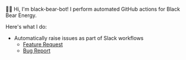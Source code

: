 🐻🤖 Hi, I'm black-bear-bot!
I perform automated GitHub actions for Black Bear Energy.

Here's what I do:
- Automatically raise issues as part of Slack workflows
  - [Feature Request](https://slack.com/shortcuts/Ft07EJ9CRRC3/ca45acb97481a7bc6958771f8ba3fc9f)
  - [Bug Report](https://slack.com/shortcuts/Ft07F74QD9ME/491c25048a08975027e1caa413534701)  

<!---
black-bear-bot/black-bear-bot is a ✨ special ✨ repository because its `README.md` (this file) appears on your GitHub profile.
You can click the Preview link to take a look at your changes.
--->

